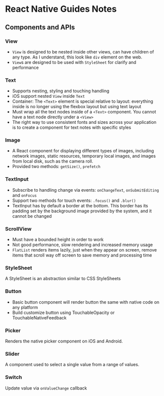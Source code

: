 # React Native Guides Notes

## Components and APIs
### View
- `View` is designed to be nested inside other views, can have children of any type. As I understand, this look like `div` element on the web.
- `View`s are designed to be used with `StyleSheet` for clarify and performance 

### Text
- Supports nesting, styling and touching handling
- iOS support nested `View` inside `Text`
- Container: The `<Text>` element is special relative to layout: everything inside is no longer using the flexbox layout but using text layout
- Must wrap all the text nodes inside of a `<Text>` component. You cannot have a text node directly under a `<View>`
- The right way to use consistent fonts and sizes across your application is to create a component for text notes with specific styles

### Image
- A React component for displaying different types of images, including network images, static resources, temporary local images, and images from local disk, such as the camera roll.
- Provided two methods: `getSize()`, `prefetch`

### TextInput
- Subscribe to handling change via events: `onChangeText`, `onSubmitEditing` and `onFocus`
- Support two methods for touch events: `.focus()` and `.blur()`
- TextInput has by default a border at the bottom. This border has its padding set by the background image provided by the system, and it cannot be changed

### ScrollView
- Must have a bounded height in order to work
- Not good performance, slow rendering and increased memory usage
- `FlatList` renders items lazily, just when they appear on screen, remove items that scroll way off screen to save memory and processing time

### StyleSheet
A StyleSheet is an abstraction similar to CSS StyleSheets

### Button
- Basic button component will render button the same with native code on any platform
- Build customize button using TouchableOpacity or TouchableNativeFeedback

### Picker
Renders the native picker component on iOS and Android. 

### Slider
A component used to select a single value from a range of values.

### Switch
Update value via `onValueChange` callback
